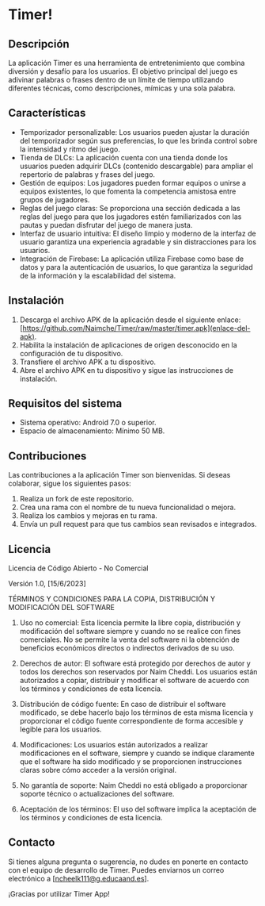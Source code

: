# Timer!

## Descripción
La aplicación Timer es una herramienta de entretenimiento que combina diversión y desafío para los usuarios. El objetivo principal del juego es adivinar palabras o frases dentro de un límite de tiempo utilizando diferentes técnicas, como descripciones, mímicas y una sola palabra.

## Características
- Temporizador personalizable: Los usuarios pueden ajustar la duración del temporizador según sus preferencias, lo que les brinda control sobre la intensidad y ritmo del juego.
- Tienda de DLCs: La aplicación cuenta con una tienda donde los usuarios pueden adquirir DLCs (contenido descargable) para ampliar el repertorio de palabras y frases del juego.
- Gestión de equipos: Los jugadores pueden formar equipos o unirse a equipos existentes, lo que fomenta la competencia amistosa entre grupos de jugadores.
- Reglas del juego claras: Se proporciona una sección dedicada a las reglas del juego para que los jugadores estén familiarizados con las pautas y puedan disfrutar del juego de manera justa.
- Interfaz de usuario intuitiva: El diseño limpio y moderno de la interfaz de usuario garantiza una experiencia agradable y sin distracciones para los usuarios.
- Integración de Firebase: La aplicación utiliza Firebase como base de datos y para la autenticación de usuarios, lo que garantiza la seguridad de la información y la escalabilidad del sistema.

## Instalación
1. Descarga el archivo APK de la aplicación desde el siguiente enlace: [https://github.com/Naimche/Timer/raw/master/timer.apk](enlace-del-apk).
2. Habilita la instalación de aplicaciones de origen desconocido en la configuración de tu dispositivo.
3. Transfiere el archivo APK a tu dispositivo.
4. Abre el archivo APK en tu dispositivo y sigue las instrucciones de instalación.

## Requisitos del sistema
- Sistema operativo: Android 7.0 o superior.
- Espacio de almacenamiento: Mínimo 50 MB.

## Contribuciones
Las contribuciones a la aplicación Timer son bienvenidas. Si deseas colaborar, sigue los siguientes pasos:
1. Realiza un fork de este repositorio.
2. Crea una rama con el nombre de tu nueva funcionalidad o mejora.
3. Realiza los cambios y mejoras en tu rama.
4. Envía un pull request para que tus cambios sean revisados e integrados.

## Licencia
Licencia de Código Abierto - No Comercial

Versión 1.0, [15/6/2023]

TÉRMINOS Y CONDICIONES PARA LA COPIA, DISTRIBUCIÓN Y MODIFICACIÓN DEL SOFTWARE

1. Uso no comercial: Esta licencia permite la libre copia, distribución y modificación del software siempre y cuando no se realice con fines comerciales. No se permite la venta del software ni la obtención de beneficios económicos directos o indirectos derivados de su uso.

2. Derechos de autor: El software está protegido por derechos de autor y todos los derechos son reservados por Naim Cheddi. Los usuarios están autorizados a copiar, distribuir y modificar el software de acuerdo con los términos y condiciones de esta licencia.

3. Distribución de código fuente: En caso de distribuir el software modificado, se debe hacerlo bajo los términos de esta misma licencia y proporcionar el código fuente correspondiente de forma accesible y legible para los usuarios.

4. Modificaciones: Los usuarios están autorizados a realizar modificaciones en el software, siempre y cuando se indique claramente que el software ha sido modificado y se proporcionen instrucciones claras sobre cómo acceder a la versión original.

5. No garantía de soporte: Naim Cheddi no está obligado a proporcionar soporte técnico o actualizaciones del software.

6. Aceptación de los términos: El uso del software implica la aceptación de los términos y condiciones de esta licencia.



## Contacto
Si tienes alguna pregunta o sugerencia, no dudes en ponerte en contacto con el equipo de desarrollo de Timer. Puedes enviarnos un correo electrónico a [ncheelk111@g.educaand.es].

¡Gracias por utilizar Timer App!
